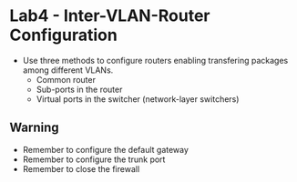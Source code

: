 # Lab4 - Inter-VLAN-Router Configuration

* Use three methods to configure routers enabling transfering packages among different VLANs.
	- Common router
	- Sub-ports in the router
	- Virtual ports in the switcher (network-layer switchers)

## Warning
* Remember to configure the default gateway
* Remember to configure the trunk port
* Remember to close the firewall
